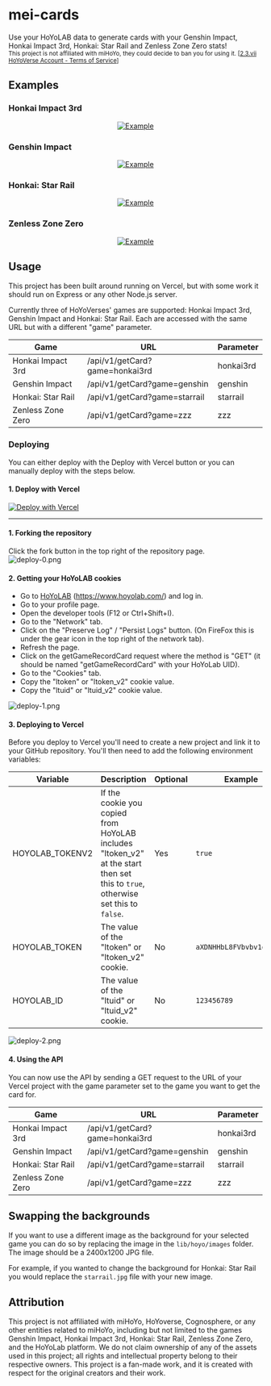 # mei-cards

Use your HoYoLAB data to generate cards with your Genshin Impact, Honkai Impact 3rd, Honkai: Star Rail and Zenless Zone Zero stats!  
<small>This project is not affiliated with miHoYo, they could decide to ban you for using it. [[2.3.vii HoYoVerse Account - Terms of Service](https://account.hoyoverse.com/?lang=en-us&bbs_theme=dark&bbs_theme_device=1#/about/userAgreement)]</small>

## Examples

### Honkai Impact 3rd

<span style="display:block;text-align:center">[![Example](https://raw.githubusercontent.com/Joshua-Noakes1/mei-cards/main/.github/images/card-honkai.png)](https://raw.githubusercontent.com/Joshua-Noakes1/mei-cards/main/.github/images/card-honkai.png)</span>

### Genshin Impact

<span style="display:block;text-align:center">[![Example](https://raw.githubusercontent.com/Joshua-Noakes1/mei-cards/main/.github/images/card-genshin.png)](https://raw.githubusercontent.com/Joshua-Noakes1/mei-cards/main/.github/images/card-genshin.png)</span>

### Honkai: Star Rail

<span style="display:block;text-align:center">[![Example](https://raw.githubusercontent.com/Joshua-Noakes1/mei-cards/main/.github/images/card-starRail.png)](https://raw.githubusercontent.com/Joshua-Noakes1/mei-cards/main/.github/images/card-starRail.png)</span>

### Zenless Zone Zero

<span style="display:block;text-align:center">[![Example](https://raw.githubusercontent.com/Joshua-Noakes1/mei-cards/main/.github/images/card-zzz.png)](https://raw.githubusercontent.com/Joshua-Noakes1/mei-cards/main/.github/images/card-zzz.png)</span>

## Usage

This project has been built around running on Vercel, but with some work it should run on Express or any other Node.js server.

Currently three of HoYoVerses' games are supported: Honkai Impact 3rd, Genshin Impact and Honkai: Star Rail. Each are accessed with the same URL but with a different "game" parameter.

| Game              | URL                            | Parameter |
| ----------------- | ------------------------------ | --------- |
| Honkai Impact 3rd | /api/v1/getCard?game=honkai3rd | honkai3rd |
| Genshin Impact    | /api/v1/getCard?game=genshin   | genshin   |
| Honkai: Star Rail | /api/v1/getCard?game=starrail  | starrail  |
| Zenless Zone Zero | /api/v1/getCard?game=zzz       | zzz       |

### Deploying

You can either deploy with the Deploy with Vercel button or you can manually deploy with the steps below.

#### 1. Deploy with Vercel

[![Deploy with Vercel](https://vercel.com/button)](https://vercel.com/new/clone?repository-url=https%3A%2F%2Fgithub.com%2FJoshua-Noakes1%2Fmei-cards&env=HOYOLAB_TOKENV2,HOYOLAB_TOKEN,HOYOLAB_ID)

<hr>

#### 1. Forking the repository

Click the fork button in the top right of the repository page.  
![deploy-0.png](https://raw.githubusercontent.com/Joshua-Noakes1/mei-cards/main/.github/images/deploy-0.png)

#### 2. Getting your HoYoLAB cookies

- Go to [HoYoLAB](https://www.hoyolab.com/) (<https://www.hoyolab.com/>) and log in.
- Go to your profile page.
- Open the developer tools (F12 or Ctrl+Shift+I).
- Go to the "Network" tab.
- Click on the "Preserve Log" / "Persist Logs" button. (On FireFox this is under the gear icon in the top right of the network tab).
- Refresh the page.
- Click on the getGameRecordCard request where the method is "GET" (it should be named "getGameRecordCard" with your HoYoLab UID).
- Go to the "Cookies" tab.
- Copy the "ltoken" or "ltoken_v2" cookie value.
- Copy the "ltuid" or "ltuid_v2" cookie value.

![deploy-1.png](https://raw.githubusercontent.com/Joshua-Noakes1/mei-cards/main/.github/images/deploy-1.png)

#### 3. Deploying to Vercel

Before you deploy to Vercel you'll need to create a new project and link it to your GitHub repository. You'll then need to add the following environment variables:

| Variable        | Description                                                                                                       | Optional | Example                |
| --------------- | ----------------------------------------------------------------------------------------------------------------- | -------- | ---------------------- |
| HOYOLAB_TOKENV2 | If the cookie you copied from HoYoLAB includes "ltoken_v2" at the start then set this to `true`, otherwise set this to `false`. | Yes      | `true`                   |
| HOYOLAB_TOKEN   | The value of the "ltoken" or "ltoken_v2" cookie.                                                                  | No       | `aXDNHHbL8FVbvbv1d4AVuD` |
| HOYOLAB_ID      | The value of the "ltuid" or "ltuid_v2" cookie.                                                                    | No       | `123456789`              |

![deploy-2.png](https://raw.githubusercontent.com/Joshua-Noakes1/mei-cards/main/.github/images/deploy-2.png)

#### 4. Using the API

You can now use the API by sending a GET request to the URL of your Vercel project with the game parameter set to the game you want to get the card for.

| Game              | URL                            | Parameter |
| ----------------- | ------------------------------ | --------- |
| Honkai Impact 3rd | /api/v1/getCard?game=honkai3rd | honkai3rd |
| Genshin Impact    | /api/v1/getCard?game=genshin   | genshin   |
| Honkai: Star Rail | /api/v1/getCard?game=starrail  | starrail  |
| Zenless Zone Zero | /api/v1/getCard?game=zzz       | zzz       |

## Swapping the backgrounds

If you want to use a different image as the background for your selected game you can do so by replacing the image in the `lib/hoyo/images` folder. The image should be a 2400x1200 JPG file.

For example, if you wanted to change the background for Honkai: Star Rail you would replace the `starrail.jpg` file with your new image.

## Attribution

This project is not affiliated with miHoYo, HoYoverse, Cognosphere, or any other entities related to miHoYo, including but not limited to the games Genshin Impact, Honkai Impact 3rd, Honkai: Star Rail, Zenless Zone Zero, and the HoYoLab platform. We do not claim ownership of any of the assets used in this project; all rights and intellectual property belong to their respective owners. This project is a fan-made work, and it is created with respect for the original creators and their work.
